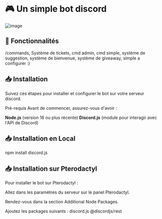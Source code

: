 # 🎮 Un simple bot discord

![image](https://github.com/user-attachments/assets/eacace55-037f-4c11-a2d1-7b1aedac26ea)


## 🚀 Fonctionnalités

/commands, Système de tickets, cmd admin, cmd simple, système de suggestion, système de bienvenue, système de giveaway, simple a configurer :) 


## 📥 Installation
Suivez ces étapes pour installer et configurer le bot sur votre serveur discord.

Pré-requis
Avant de commencer, assurez-vous d'avoir :

**Node.js** (version 16 ou plus récente)
**Discord.js** (module pour interagir avec l'API de Discord)

## 📥 Installation en Local

npm install discord.js

## 📥 Installation sur Pterodactyl

Pour installer le bot sur Pterodactyl :

Allez dans les paramètres du serveur sur le panel Pterodactyl.

Rendez-vous dans la section Additional Node Packages.

Ajoutez les packages suivants : discord.js @discordjs/rest
